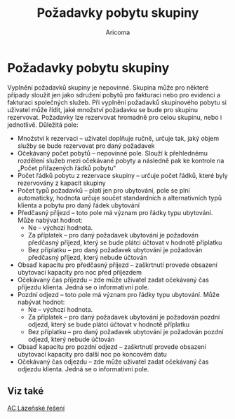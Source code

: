 ﻿---
    title: "Požadavky pobytu skupiny"
    author: Aricoma
    ms.date: 04/30/2018
    ms.topic: article
    ms.prod: dynamics-nav-2017
    ms.contentlocale: cs-cz
    ms.lasthandoff: 04/30/2018
---

# Požadavky pobytu skupiny

Vyplnění požadavků skupiny je nepovinné. Skupina může pro některé případy sloužit jen jako sdružení pobytů pro fakturaci nebo pro evidenci a fakturaci společných služeb.
Při vyplnění požadavků skupinového pobytu si uživatel může řídit, jaké množství požadavku se bude pro skupinu rezervovat. Požadavky lze rezervovat hromadně pro celou skupinu, nebo i jednotlivě.
Důležitá pole:
-	Množství k rezervaci – uživatel doplňuje ručně, určuje tak, jaký objem služby se bude rezervovat pro daný požadavek
-	Očekávaný počet pobytů – nepovinné pole. Slouží k přehlednému rozdělení služeb mezi očekávané pobyty a následně pak ke kontrole na „Počet přiřazených řádků pobytu“
-	Počet řádků pobytu z rezervace skupiny – určuje počet řádků, které byly rezervovány z kapacit skupiny
-	Počet typů požadavků – platí jen pro ubytování, pole se plní automaticky, hodnota určuje součet standardních a alternativních typů klienta a pobytu pro daný řádek ubytování
-	Předčasný příjezd – toto pole má význam pro řádky typu ubytování. Může nabývat hodnot:
	- 	Ne – výchozí hodnota. 
	- 	Za příplatek – pro daný požadavek ubytování je požadován předčasný příjezd, který se bude plátci účtovat v hodnotě příplatku
	- 	Bez příplatku – pro daný požadavek ubytování je požadován předčasný příjezd, který nebude účtován
-	Obsaď kapacitu pro předčasný příjezd – zaškrtnutí provede obsazení ubytovací kapacity pro noc před příjezdem
-	Očekávaný čas příjezdu – zde může uživatel zadat očekávaný čas příjezdu klienta. Jedná se o informativní pole.
-	Pozdní odjezd – toto pole má význam pro řádky typu ubytování. Může nabývat hodnot:
	- 	Ne – výchozí hodnota. 
	- 	Za příplatek – pro daný požadavek ubytování je požadován pozdní odjezd, který se bude plátci účtovat v hodnotě příplatku
	- 	Bez příplatku – pro daný požadavek ubytování je požadován pozdní odjezd, který nebude účtován
-	Obsaď kapacitu pro pozdní odjezd – zaškrtnutí provede obsazení ubytovací kapacity pro další noc po koncovém datu
-	Očekávaný čas odjezdu – zde může uživatel zadat očekávaný čas odjezdu klienta. Jedná se o informativní pole. 



## <a name="see-also"></a>Viz také
[AC Lázeňské řešení](spa-solution.md)